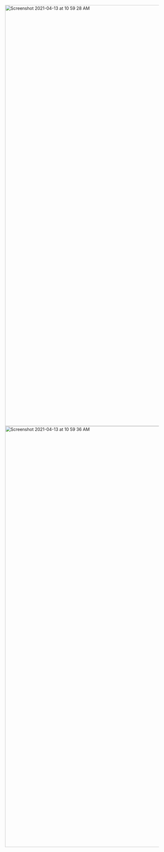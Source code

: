 <img width="1379" alt="Screenshot 2021-04-13 at 10 59 28 AM" src="https://user-images.githubusercontent.com/67383465/114501483-b51b2c00-9c47-11eb-80e1-cb7d62f93569.png">
<img width="1379" alt="Screenshot 2021-04-13 at 10 59 36 AM" src="https://user-images.githubusercontent.com/67383465/114501490-b64c5900-9c47-11eb-957b-ad0801a7c505.png">
